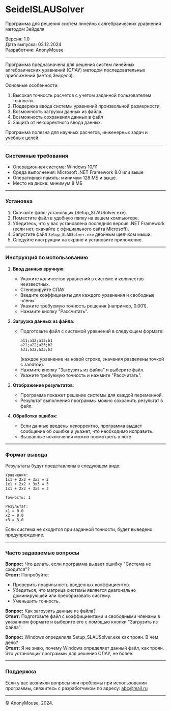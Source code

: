 # SeidelSLAUSolver
Программа для решения систем линейных алгебраических уравнений методом Зейделя

Версия: 1.0  
Дата выпуска: 03.12.2024  
Разработчик: AnonyMouse

---

Программа предназначена для решения систем линейных алгебраических уравнений (СЛАУ) методом последовательных приближений (метод Зейделя).  

Основные особенности:  
1. Высокая точность расчетов с учетом заданной пользователем точности.  
2. Поддержка ввода системы уравнений произвольной размерности.  
3. Возможность загрузки данных из файла.  
4. Возможность сохранения данных в файл 
5. Защита от некорректного ввода данных.  

Программа полезна для научных расчетов, инженерных задач и учебных целей.

---

### Системные требования

- Операционная система: Windows 10/11  
- Среда выполнения: Microsoft .NET Framework 8.0 или выше  
- Оперативная память: минимум 128 МБ и выше. 
- Место на диске: минимум 8 МБ  

---

### Установка

1. Скачайте файл-установщик (Setup_SLAUSolver.exe).  
2. Поместите файл в удобную папку на вашем компьютере.  
3. Убедитесь, что у вас установлена последняя версия .NET Framework (если нет, скачайте с официального сайта Microsoft).  
4. Запустите файл `Setup_SLAUSolver.exe` двойным щелчком мыши.
5. Следуйте инструкции на экране и установите приложение.

---

### Инструкция по использованию

1. **Ввод данных вручную**:  
   - Укажите количество уравнений в системе и количество неизвестных.
   - Сгенерируйте СЛАУ  
   - Введите коэффициенты для каждого уравнения и свободные члены.   
   - Укажите требуемую точность решения (например, 0.001).  
   - Нажмите кнопку "Рассчитать".  

2. **Загрузка данных из файла**:  
   - Подготовьте файл с системой уравнений в следующем формате:  
     ```
     a11;a12;a13;b1
     a21;a22;a23;b2
     a31;a32;a33;b3
     ```  
     (каждое уравнение на новой строке, значения разделены точкой с запятой).  
   - Нажмите кнопку "Загрузить из файла" и выберите файл.  
   - Укажите требуемую точность и нажмите "Рассчитать".  

3. **Отображение результатов**:  
   - Программа покажет решение системы для каждой переменной.  
   - Результат выполнения программы можно сохранить результат в файл.  

4. **Обработка ошибок**:  
   - Если данные введены некорректно, программа выдаст сообщение об ошибке и укажет, что необходимо исправить.
   - Вызванные исключения можно посмотреть в логе

---

### Формат вывода

Результаты будут представлены в следующем виде:  
```
Уравнения:
1x1 + 2x2 + 3x3 = 3
1x1 + 2x2 + 3x3 = 3
1x1 + 2x2 + 3x3 = 3

Точность: 1

Результат:
х1 = 0.0
х2 = 0.0
х3 = 3.0
```
Если система не сходится при заданной точности, будет выведено предупреждение.  

---

### Часто задаваемые вопросы

**Вопрос:** Что делать, если программа выдает ошибку "Система не сходится"?  
**Ответ:** Попробуйте:  
- Проверить правильность введенных коэффициентов.  
- Убедиться, что матрица системы является диагонально доминирующей или преобразовать систему.  
- Уменьшить точность.  

**Вопрос:** Как загрузить данные из файла?  
**Ответ:** Подготовьте файл с коэффициентами и свободными членами в указанном формате и выберите его с помощью кнопки "Загрузить из файла".

**Вопрос:** Windows определила Setup_SLAUSolver.exe как троян. В чём дело?  
**Ответ:** Я не знаю, почему Windows определяет данный файл, как троян. Это установщик программы для решения СЛАУ, не более.

---

### Поддержка

Если у вас возникли вопросы или проблемы при использовании программы, свяжитесь с разработчиком по адресу: abc@mail.ru

---

© AnonyMouse, 2024.

